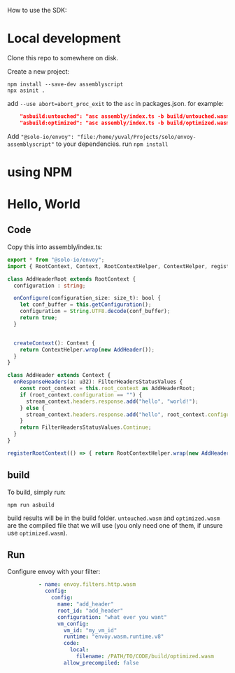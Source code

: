 How to use the SDK:


# Local development
Clone this repo to somewhere on disk.

Create a new project:
```shell
npm install --save-dev assemblyscript
npx asinit .
```

add `--use abort=abort_proc_exit` to the `asc` in packages.json. for example:
```json
    "asbuild:untouched": "asc assembly/index.ts -b build/untouched.wasm --use abort=abort_proc_exit -t build/untouched.wat --sourceMap http://127.0.0.1:8081/build/untouched.wasm.map --validate --debug",
    "asbuild:optimized": "asc assembly/index.ts -b build/optimized.wasm --use abort=abort_proc_exit -t build/optimized.wat --sourceMap --validate --optimize",
```

Add `"@solo-io/envoy": "file:/home/yuval/Projects/solo/envoy-assemblyscript"` to your dependencies.
run `npm install`

# using NPM

# Hello, World

## Code
Copy this into assembly/index.ts:

```ts
export * from "@solo-io/envoy";
import { RootContext, Context, RootContextHelper, ContextHelper, registerRootContext, FilterHeadersStatusValues, HeaderMapTypeValues, stream_context } from "@solo-io/envoy/runtime";

class AddHeaderRoot extends RootContext {
  configuration : string;

  onConfigure(configuration_size: size_t): bool {
    let conf_buffer = this.getConfiguration();
    configuration = String.UTF8.decode(conf_buffer);
    return true;
  }


  createContext(): Context {
    return ContextHelper.wrap(new AddHeader());
  }
}

class AddHeader extends Context {
  onResponseHeaders(a: u32): FilterHeadersStatusValues {
    const root_context = this.root_context as AddHeaderRoot;
    if (root_context.configuration == "") {
      stream_context.headers.response.add("hello", "world!");
    } else {
      stream_context.headers.response.add("hello", root_context.configuration);
    }
    return FilterHeadersStatusValues.Continue;
  }
}

registerRootContext(() => { return RootContextHelper.wrap(new AddHeaderRoot()); }, "add_header");
```
## build

To build, simply run:
```
npm run asbuild
```

build results will be in the build folder. `untouched.wasm` and `optimized.wasm` are the compiled 
file that we will use (you only need one of them, if unsure use `optimized.wasm`).

## Run
Configure envoy with your filter:
```yaml
          - name: envoy.filters.http.wasm
            config:
              config:
                name: "add_header"
                root_id: "add_header"
                configuration: "what ever you want"
                vm_config:
                  vm_id: "my_vm_id"
                  runtime: "envoy.wasm.runtime.v8"
                  code:
                    local:
                      filename: /PATH/TO/CODE/build/optimized.wasm
                  allow_precompiled: false
```
